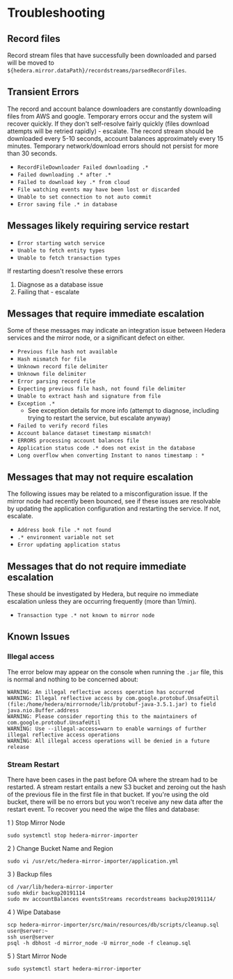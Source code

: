 # Troubleshooting

## Record files

Record stream files that have successfully been downloaded and parsed will be moved to `${hedera.mirror.dataPath}/recordstreams/parsedRecordFiles`.

## Transient Errors

The record and account balance downloaders are constantly downloading files from AWS and google.
Temporary errors occur and the system will recover quickly.
If they don't self-resolve fairly quickly (files download attempts will be retried rapidly) - escalate.
The record stream should be downloaded every 5-10 seconds, account balances approximately every 15 minutes.
Temporary network/download errors should not persist for more than 30 seconds.

-   `RecordFileDownloader Failed downloading .*`
-   `Failed downloading .* after .*`
-   `Failed to download key .* from cloud`
-   `File watching events may have been lost or discarded`
-   `Unable to set connection to not auto commit`
-   `Error saving file .* in database`

## Messages likely requiring service restart

-   `Error starting watch service`
-   `Unable to fetch entity types`
-   `Unable to fetch transaction types`

If restarting doesn't resolve these errors

1. Diagnose as a database issue
2. Failing that - escalate

## Messages that require immediate escalation

Some of these messages may indicate an integration issue between Hedera services and the mirror node, or a significant defect on either.

-   `Previous file hash not available`
-   `Hash mismatch for file`
-   `Unknown record file delimiter`
-   `Unknown file delimiter`
-   `Error parsing record file`
-   `Expecting previous file hash, not found file delimiter`
-   `Unable to extract hash and signature from file`
-   `Exception .*`
    -   See exception details for more info (attempt to diagnose, including trying to restart the service, but escalate anyway)
-   `Failed to verify record files`
-   `Account balance dataset timestamp mismatch!`
-   `ERRORS processing account balances file`
-   `Application status code .* does not exist in the database`
-   `Long overflow when converting Instant to nanos timestamp : *`

## Messages that may not require escalation

The following issues may be related to a misconfiguration issue. If the mirror node had recently been bounced, see if these
issues are resolvable by updating the application configuration and restarting the service. If not, escalate.

-   `Address book file .* not found`
-   `.* environment variable not set`
-   `Error updating application status`

## Messages that do not require immediate escalation

These should be investigated by Hedera, but require no immediate escalation unless they are occurring frequently (more than 1/min).

-   `Transaction type .* not known to mirror node`

## Known Issues

### Illegal access

The error below may appear on the console when running the `.jar` file, this is normal and nothing to be concerned about:

```code
WARNING: An illegal reflective access operation has occurred
WARNING: Illegal reflective access by com.google.protobuf.UnsafeUtil (file:/home/hedera/mirrornode/lib/protobuf-java-3.5.1.jar) to field java.nio.Buffer.address
WARNING: Please consider reporting this to the maintainers of com.google.protobuf.UnsafeUtil
WARNING: Use --illegal-access=warn to enable warnings of further illegal reflective access operations
WARNING: All illegal access operations will be denied in a future release
```

### Stream Restart

There have been cases in the past before OA where the stream had to be restarted. A stream restart entails a new S3 bucket
and zeroing out the hash of the previous file in the first file in that bucket. If you're using the old bucket, there will
be no errors but you won't receive any new data after the restart event. To recover you need the wipe the files and database:

1 ) Stop Mirror Node

```console
sudo systemctl stop hedera-mirror-importer
```

2 ) Change Bucket Name and Region

```console
sudo vi /usr/etc/hedera-mirror-importer/application.yml
```

3 ) Backup files

```console
cd /var/lib/hedera-mirror-importer
sudo mkdir backup20191114
sudo mv accountBalances eventsStreams recordstreams backup20191114/
```

4 ) Wipe Database

```console
scp hedera-mirror-importer/src/main/resources/db/scripts/cleanup.sql user@server:~
ssh user@server
psql -h dbhost -d mirror_node -U mirror_node -f cleanup.sql
```

5 ) Start Mirror Node

```console
sudo systemctl start hedera-mirror-importer
```
